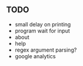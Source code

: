 ## TODO
- small delay on printing
- program wait for input
- about
- help
- regex argument parsing?
- google analytics